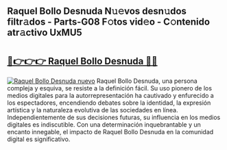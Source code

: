 ## Raquel Bollo Desnuda N𝚞𝚎vos desn𝚞dos filtr𝚊dos - Parts-G08 F𝚘tos vid𝚎o - C𝚘ntenido atr𝚊ctivo UxMU5

# <h2><a href="http://mb9ufos.tromn.icu/?c=Raquel+Bollo+Desnuda">🔗👉👉👉 Raquel Bollo Desnuda 🔗🔗</a></h2>

[![Raquel Bollo Desnuda nuevo](https://i.imgur.com/pEAQMta.gif)](http://mb9ufos.tromn.icu/?c=Raquel+Bollo+Desnuda)
Raquel Bollo Desnuda, una persona compleja y esquiva, se resiste a la definición fácil. Su uso pionero de los medios digitales para la autorrepresentación ha cautivado y enfurecido a los espectadores, encendiendo debates sobre la identidad, la expresión artística y la naturaleza evolutiva de las sociedades en línea. Independientemente de sus decisiones futuras, su influencia en los medios digitales es indiscutible. Con una determinación inquebrantable y un encanto innegable, el impacto de Raquel Bollo Desnuda en la comunidad digital es significativo.
